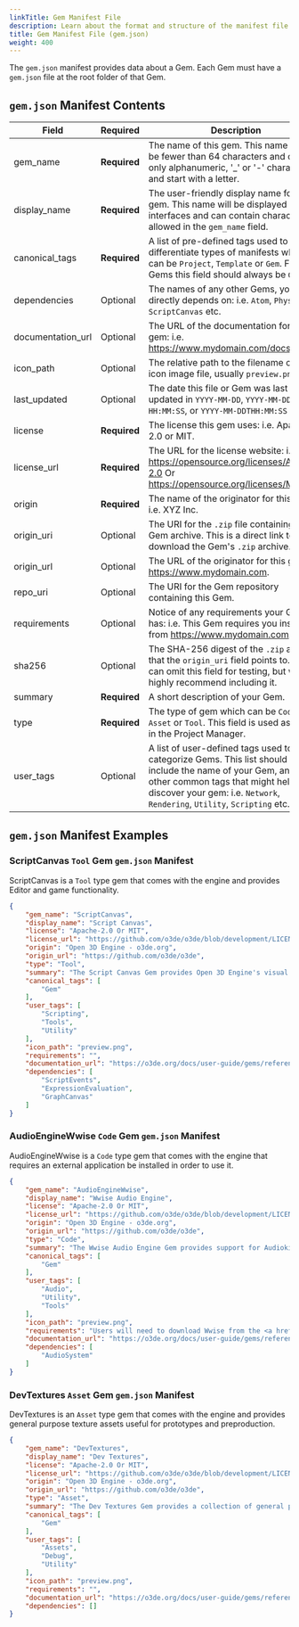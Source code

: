```yaml
---
linkTitle: Gem Manifest File
description: Learn about the format and structure of the manifest file that defines Open 3D Engine Gems.
title: Gem Manifest File (gem.json)
weight: 400
---
```


The `gem.json` manifest provides data about a Gem. Each Gem must have a `gem.json` file at the root folder of that Gem.

## `gem.json` Manifest Contents
| Field | Required | Description  |
|-|-|-|
| gem_name | **Required** | The name of this gem.  This name must be fewer than 64 characters and contain only alphanumeric, '_' or '-' characters, and start with a letter. |
| display_name | **Required** | The user-friendly display name for this gem.  This name will be displayed in user interfaces and can contain characters not allowed in the `gem_name` field. |
| canonical_tags | **Required** | A list of pre-defined tags used to differentiate types of manifests which can be `Project`, `Template` or `Gem`.  For Gems this field should always be `Gem`.  |
| dependencies | Optional | The names of any other Gems, your Gem directly depends on: i.e. `Atom`, `PhysX`, `ScriptCanvas` etc. |
| documentation_url | Optional | The URL of the documentation for your gem: i.e. https://www.mydomain.com/docs. |
| icon_path | Optional | The relative path to the filename of the icon image file, usually `preview.png`. |
| last_updated | Optional | The date this file or Gem was last updated in `YYYY-MM-DD`, `YYYY-MM-DD HH:MM:SS`, or `YYYY-MM-DDTHH:MM:SS` format. |
| license | **Required** | The license this gem uses: i.e. Apache-2.0 or MIT. |
| license_url | **Required** | The URL for the license website: i.e. https://opensource.org/licenses/Apache-2.0 Or https://opensource.org/licenses/MIT. |
| origin | **Required** |The name of the originator for this gem: i.e. XYZ Inc. |
| origin_uri | Optional | The URI for the `.zip` file containing the Gem archive.  This is a direct link to download the Gem's `.zip` archive. |
| origin_url | Optional | The URL of the originator for this gem: i.e. https://www.mydomain.com. |
| repo_uri | Optional | The URI for the Gem repository containing this Gem. |
| requirements | Optional | Notice of any requirements your Gem has: i.e. This Gem requires you install X from https://www.mydomain.com. |
| sha256 | Optional | The SHA-256 digest of the `.zip` archive that the `origin_uri` field points to.  You can omit this field for testing, but we highly recommend including it. |
| summary | **Required** | A short description of your Gem. |
| type | **Required** | The type of gem which can be `Code`, `Asset` or `Tool`. This field is used as a filter in the Project Manager. |
| user_tags | Optional | A list of user-defined tags used to categorize Gems. This list should always include the name of your Gem, and any other common tags that might help a user discover your gem: i.e. `Network`, `Rendering`, `Utility`, `Scripting` etc. |


## `gem.json` Manifest Examples

### ScriptCanvas `Tool` Gem `gem.json` Manifest
ScriptCanvas is a `Tool` type gem that comes with the engine and provides Editor and game functionality.
```json
{
    "gem_name": "ScriptCanvas",
    "display_name": "Script Canvas",
    "license": "Apache-2.0 Or MIT",
    "license_url": "https://github.com/o3de/o3de/blob/development/LICENSE.txt",
    "origin": "Open 3D Engine - o3de.org",
    "origin_url": "https://github.com/o3de/o3de",
    "type": "Tool",
    "summary": "The Script Canvas Gem provides Open 3D Engine's visual scripting environment, Script Canvas.",
    "canonical_tags": [
        "Gem"
    ],
    "user_tags": [
        "Scripting",
        "Tools",
        "Utility"
    ],
    "icon_path": "preview.png",
    "requirements": "",
    "documentation_url": "https://o3de.org/docs/user-guide/gems/reference/script/script-canvas/",
    "dependencies": [
        "ScriptEvents",
        "ExpressionEvaluation",
        "GraphCanvas"
    ]
}
```

### AudioEngineWwise `Code` Gem `gem.json` Manifest
AudioEngineWwise is a `Code` type gem that comes with the engine that requires an external application be installed in order to use it.
```json
{
    "gem_name": "AudioEngineWwise",
    "display_name": "Wwise Audio Engine",
    "license": "Apache-2.0 Or MIT",
    "license_url": "https://github.com/o3de/o3de/blob/development/LICENSE.txt",
    "origin": "Open 3D Engine - o3de.org",
    "origin_url": "https://github.com/o3de/o3de",
    "type": "Code",
    "summary": "The Wwise Audio Engine Gem provides support for Audiokinetic Wave Works Interactive Sound Engine (Wwise).",
    "canonical_tags": [
        "Gem"
    ],
    "user_tags": [
        "Audio",
        "Utility",
        "Tools"
    ],
    "icon_path": "preview.png",
    "requirements": "Users will need to download Wwise from the <a href='https://www.audiokinetic.com/download/'>Audiokinetic Web Site</a>.",
    "documentation_url": "https://o3de.org/docs/user-guide/gems/reference/audio/wwise/audio-engine-wwise/",
    "dependencies": [
        "AudioSystem"
    ]
}
```

### DevTextures `Asset` Gem `gem.json` Manifest
DevTextures is an `Asset` type gem that comes with the engine and provides general purpose texture assets useful for prototypes and preproduction.
```json
{
    "gem_name": "DevTextures",
    "display_name": "Dev Textures",
    "license": "Apache-2.0 Or MIT",
    "license_url": "https://github.com/o3de/o3de/blob/development/LICENSE.txt",
    "origin": "Open 3D Engine - o3de.org",
    "origin_url": "https://github.com/o3de/o3de",
    "type": "Asset",
    "summary": "The Dev Textures Gem provides a collection of general purpose texture assets useful for prototypes and preproduction.",
    "canonical_tags": [
        "Gem"
    ],
    "user_tags": [
        "Assets",
        "Debug",
        "Utility"
    ],
    "icon_path": "preview.png",
    "requirements": "",
    "documentation_url": "https://o3de.org/docs/user-guide/gems/reference/assets/dev-textures/",
    "dependencies": []
}
```